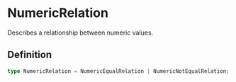 # NumericRelation

Describes a relationship between numeric values.

## Definition

```ts
type NumericRelation = NumericEqualRelation | NumericNotEqualRelation;
```
